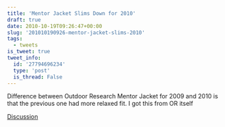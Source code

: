 ```yaml
---
title: 'Mentor Jacket Slims Down for 2010'
draft: true
date: 2010-10-19T09:26:47+00:00
slug: '201010190926-mentor-jacket-slims-2010'
tags:
  - tweets
is_tweet: true
tweet_info:
  id: '27794696234'
  type: 'post'
  is_thread: False
---
```




Difference between Outdoor Research Mentor Jacket for 2009 and 2010 is that the previous one had more relaxed fit. I got this from OR itself

[Discussion](https://x.com/sytelus/status/27794696234)
